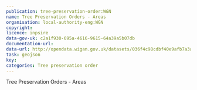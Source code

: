 ```yaml
---
publication: tree-preservation-order:WGN
name: Tree Preservation Orders - Areas
organisation: local-authority-eng:WGN
copyright: 
licence: inpsire
data-gov-uk: c2a1f930-695a-4616-9615-64a39a5b07db
documentation-url: 
data-url: http://opendata.wigan.gov.uk/datasets/036f4c98cdbf40e9afb7a3a76248c7c2_1.geojson
task: geojson
key: 
categories: Tree preservation order
---
```


Tree Preservation Orders - Areas
